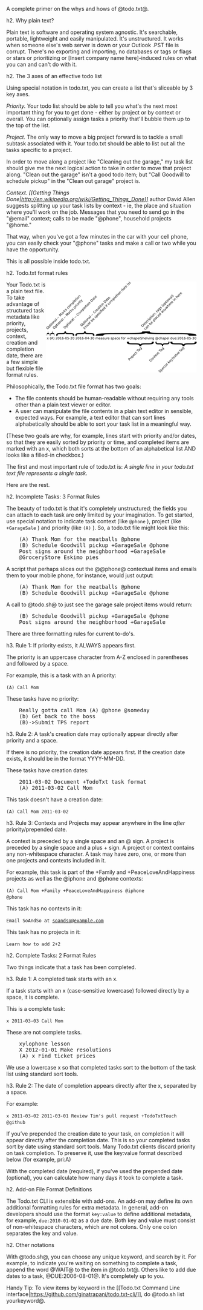 A complete primer on the whys and hows of @todo.txt@.

h2. Why plain text?

Plain text is software and operating system agnostic. It's searchable, portable, lightweight and easily manipulated. It's unstructured. It works when someone else's web server is down or your Outlook .PST file is corrupt. There's no exporting and importing, no databases or tags or flags or stars or prioritizing or [Insert company name here]-induced rules on what you can and can't do with it.

h2. The 3 axes of an effective todo list

Using special notation in todo.txt, you can create a list that's sliceable by 3 key axes.

*Priority.* Your todo list should be able to tell you what's the next most important thing for you to get done - either by project or by context or overall. You can optionally assign tasks a priority that'll bubble them up to the top of the list.

*Project.* The only way to move a big project forward is to tackle a small subtask associated with it. Your todo.txt should be able to list out all the tasks specific to a project.

In order to move along a project like "Cleaning out the garage," my task list should give me the next logical action to take in order to move that project along. "Clean out the garage" isn't a good todo item; but "Call Goodwill to schedule pickup" in the "Clean out garage" project is.

*Context.* _[[Getting Things Done|http://en.wikipedia.org/wiki/Getting_Things_Done]]_ author David Allen suggests splitting up your task lists by context - ie, the place and situation where you'll work on the job. Messages that you need to send go in the "@email" context; calls to be made "@phone", household projects "@home."

That way, when you've got a few minutes in the car with your cell phone, you can easily check your "@phone" tasks and make a call or two while you have the opportunity.

This is all possible inside todo.txt.

h2. Todo.txt format rules

<img align="right" src="./todo.txt_summary.png" alt="Format Quick Reference Image"></span>Your Todo.txt is a plain text file. To take advantage of structured task metadata like priority, projects, context, creation and completion date, there are a few simple but flexible file format rules.

Philosophically, the Todo.txt file format has two goals:

* The file contents should be human-readable without requiring any tools other than a plain text viewer or editor.
* A user can manipulate the file contents in a plain text editor in sensible, expected ways. For example, a text editor that can sort lines alphabetically should be able to sort your task list in a meaningful way. 

(These two goals are why, for example, lines start with priority and/or dates, so that they are easily sorted by priority or time, and completed items are marked with an x, which both sorts at the bottom of an alphabetical list AND looks like a filled-in checkbox.)

The first and most important rule of todo.txt is: *_A single line in your todo.txt text file represents a single task._*

Here are the rest.

h2. Incomplete Tasks: 3 Format Rules

The beauty of todo.txt is that it's completely unstructured; the fields you can attach to each task are only limited by your imagination. To get started, use special notation to indicate task context (like `@phone` ), project (like `+GarageSale` ) and priority (like `(A)` ). So, a todo.txt file might look like this:

<pre>
    (A) Thank Mom for the meatballs @phone 
    (B) Schedule Goodwill pickup +GarageSale @phone
    Post signs around the neighborhood +GarageSale
    @GroceryStore Eskimo pies
</pre>

A script that perhaps slices out the @@phone@ contextual items and emails them to your mobile phone, for instance, would just output:

<pre>
    (A) Thank Mom for the meatballs @phone 
    (B) Schedule Goodwill pickup +GarageSale @phone
</pre>

A call to @todo.sh@ to just see the garage sale project items would return:

<pre>
    (B) Schedule Goodwill pickup +GarageSale @phone
    Post signs around the neighborhood +GarageSale
</pre>


There are three formatting rules for current to-do's.

h3. Rule 1: If priority exists, it ALWAYS appears first. 

The priority is an uppercase character from A-Z enclosed in parentheses and followed by a space.

For example, this is a task with an A priority:

<code>(A) Call Mom</code>

These tasks have no priority:

<pre>
    Really gotta call Mom (A) @phone @someday
    (b) Get back to the boss
    (B)->Submit TPS report
</pre>

h3. Rule 2: A task's creation date may optionally appear directly after priority and a space.

If there is no priority, the creation date appears first. If the creation date exists, it should be in the format YYYY-MM-DD.

These tasks have creation dates:

<pre>
    2011-03-02 Document +TodoTxt task format
    (A) 2011-03-02 Call Mom
</pre>

This task doesn't have a creation date:

<code>(A) Call Mom 2011-03-02</code>
 
h3. Rule 3: Contexts and Projects may appear anywhere in the line _after_ priority/prepended date.

A context is preceded by a single space and an @ sign. A project is preceded by a single space and a plus + sign. A project or context contains any non-whitespace character. A task may have zero, one, or more than one projects and contexts included in it.

For example, this task is part of the +Family and +PeaceLoveAndHappiness projects as well as the @iphone and @phone contexts:

<code>(A) Call Mom +Family +PeaceLoveAndHappiness @iphone @phone</code>

This task has no contexts in it:

<code>Email SoAndSo at soandso@example.com</code>

This task has no projects in it:

<code>Learn how to add 2+2</code>

h2. Complete Tasks: 2 Format Rules

Two things indicate that a task has been completed.

h3. Rule 1: A completed task starts with an x.

If a task starts with an x (case-sensitive lowercase) followed directly by a space, it is complete.

This is a complete task:

<code>x 2011-03-03 Call Mom</code>

These are not complete tasks.

<pre>
    xylophone lesson
    X 2012-01-01 Make resolutions
    (A) x Find ticket prices
</pre>

We use a lowercase x so that completed tasks sort to the bottom of the task list using standard sort tools.

h3. Rule 2: The date of completion appears directly after the x, separated by a space.

For example:

<code>x 2011-03-02 2011-03-01 Review Tim's pull request +TodoTxtTouch @github</code>

If you’ve prepended the creation date to your task, on completion it will appear directly after the completion date. This is so your completed tasks sort by date using standard sort tools. Many Todo.txt clients discard priority on task completion. To preserve it, use the key:value format described below (for example, pri:A)

With the completed date (required), if you've used the prepended date (optional), you can calculate how many days it took to complete a task. 

h2. Add-on File Format Definitions

The Todo.txt CLI is extensible with add-ons. An add-on may define its own additional formatting rules for extra metadata. In general, add-on developers should use the format <code>key:value</code> to define additional metadata, for example, <code>due:2010-01-02</code> as a due date. Both key and value must consist of non-whitespace characters, which are not colons. Only one colon separates the key and value.

h2. Other notations

With @todo.sh@, you can choose any unique keyword, and search by it. For example, to indicate you're waiting on something to complete a task, append the word @WAIT@ to the item in @todo.txt@. Others like to add due dates to a task, @DUE:2006-08-01@. It's completely up to you. 

Handy Tip: To view items by keyword in the [[Todo.txt Command Line interface|https://github.com/ginatrapani/todo.txt-cli/]], do @todo.sh list yourkeyword@.
